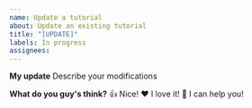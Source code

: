 ```yaml
---
name: Update a tutorial
about: Update an existing tutorial
title: "[UPDATE]"
labels: In progress
assignees:
---
```


**My update**
Describe your modifications

**What do you guy's think?**
👍 Nice!
❤️ I love it!
🚀 I can help you!
